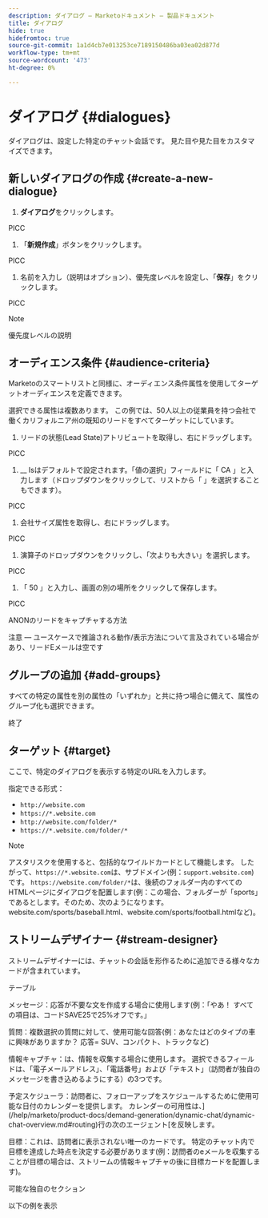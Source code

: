 ```yaml
---
description: ダイアログ — Marketoドキュメント — 製品ドキュメント
title: ダイアログ
hide: true
hidefromtoc: true
source-git-commit: 1a1d4cb7e013253ce7189150486ba03ea02d877d
workflow-type: tm+mt
source-wordcount: '473'
ht-degree: 0%

---
```


# ダイアログ {#dialogues}

ダイアログは、設定した特定のチャット会話です。 見た目や見た目をカスタマイズできます。

## 新しいダイアログの作成 {#create-a-new-dialogue}

1. **ダイアログ**&#x200B;をクリックします。

PICC

1. 「**新規作成**」ボタンをクリックします。

PICC

1. 名前を入力し（説明はオプション）、優先度レベルを設定し、「**保存**」をクリックします。

PICC

>[!NOTE]
>
>優先度レベルの説明

## オーディエンス条件 {#audience-criteria}

Marketoのスマートリストと同様に、オーディエンス条件属性を使用してターゲットオーディエンスを定義できます。

選択できる属性は複数あります。 この例では、50人以上の従業員を持つ会社で働くカリフォルニア州の既知のリードをすべてターゲットにしています。

1. リードの状態(Lead State)アトリビュートを取得し、右にドラッグします。

PICC

1. __ Isはデフォルトで設定されます。「値の選択」フィールドに「 CA 」と入力します（ドロップダウンをクリックして、リストから「 」を選択することもできます）。

PICC

1. 会社サイズ属性を取得し、右にドラッグします。

PICC

1. 演算子のドロップダウンをクリックし、「次よりも大きい」を選択します。

PICC

1. 「 50 」と入力し、画面の別の場所をクリックして保存します。

PICC

ANONのリードをキャプチャする方法

注意 — ユースケースで推論される動作/表示方法について言及されている場合があり、リードEメールは空です

## グループの追加 {#add-groups}

すべての特定の属性を別の属性の「いずれか」と共に持つ場合に備えて、属性のグループ化も選択できます。

終了

## ターゲット {#target}

ここで、特定のダイアログを表示する特定のURLを入力します。

指定できる形式：

* `http://website.com`
* `https://*.website.com`
* `http://website.com/folder/*`
* `https://*.website.com/folder/*`

>[!NOTE]
>
>アスタリスクを使用すると、包括的なワイルドカードとして機能します。 したがって、`https://*.website.com`は、サブドメイン(例：`support.website.com`)です。 `https://website.com/folder/*`は、後続のフォルダー内のすべてのHTMLページにダイアログを配置します(例：この場合、フォルダーが「sports」であるとします。そのため、次のようになります。website.com/sports/baseball.html、website.com/sports/football.htmlなど)。

## ストリームデザイナー {#stream-designer}

ストリームデザイナーには、チャットの会話を形作るために追加できる様々なカードが含まれています。

テーブル

メッセージ：応答が不要な文を作成する場合に使用します(例：「やあ！ すべての項目は、コードSAVE25で25%オフです。」

質問：複数選択の質問に対して、使用可能な回答(例：あなたはどのタイプの車に興味がありますか？ 応答= SUV、コンパクト、トラックなど)

情報キャプチャ：は、情報を収集する場合に使用します。 選択できるフィールドは、「電子メールアドレス」、「電話番号」および「テキスト」（訪問者が独自のメッセージを書き込めるようにする）の3つです。

予定スケジューラ：訪問者に、フォローアップをスケジュールするために使用可能な日付のカレンダーを提供します。 カレンダーの可用性は、](/help/marketo/product-docs/demand-generation/dynamic-chat/dynamic-chat-overview.md#routing)行の次のエージェント[を反映します。

目標：これは、訪問者に表示されない唯一のカードです。 特定のチャット内で目標を達成した時点を決定する必要があります(例：訪問者のeメールを収集することが目標の場合は、ストリームの情報キャプチャの後に目標カードを配置します)。

可能な独自のセクション

以下の例を表示